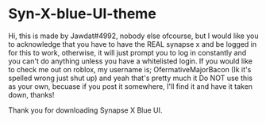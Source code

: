 # Syn-X-blue-UI-theme
Hi, this is made by Jawdat#4992, nobody else ofcourse, but I would like you to acknowledge that you have to have the REAL synapse x and be logged in for this to work, otherwise, it will just prompt you to log in constantly and you can't do anything unless you have a whitelisted login.
If you would like to check me out on roblox, my username is; OfermativeMajorBacon  (Ik it's spelled wrong just shut up)
and yeah that's pretty much it
Do NOT use this as your own, becuase if you post it somewhere, I'll find it and have it taken down, thanks!


Thank you for downloading Synapse X Blue UI.
